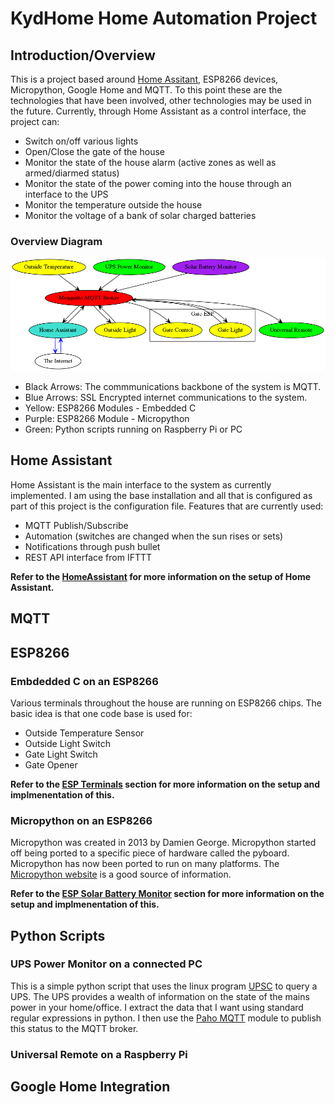 # KydHome Home Automation Project
## Introduction/Overview
This is a project based around [Home Assitant](https://home-assistant.io/), ESP8266 devices, Micropython, Google Home and MQTT. To this point these are the technologies that have been involved, other technologies may be used in the future. Currently, through Home Assistant as a control interface, the project can:
* Switch on/off various lights
* Open/Close the gate of the house
* Monitor the state of the house alarm (active zones as well as armed/diarmed status)
* Monitor the state of the power coming into the house through an interface to the UPS
* Monitor the temperature outside the house
* Monitor the voltage of a bank of solar charged batteries
### Overview Diagram
![KydHome Overview](/Doc/kydhome_img/overview.png)
* Black Arrows: The commmunications backbone of the system is MQTT.
* Blue Arrows: SSL Encrypted internet communications to the system.
* Yellow: ESP8266 Modules - Embedded C
* Purple: ESP8266 Module  - Micropython
* Green: Python scripts running on Raspberry Pi or PC

## Home Assistant 
Home Assistant is the main interface to the system as currently implemented. I am using the base installation and all that is configured as part of this project is the configuration file. Features that are currently used:
* MQTT Publish/Subscribe
* Automation (switches are changed when the sun rises or sets)
* Notifications through push bullet
* REST API interface from IFTTT 

**Refer to the [HomeAssistant](https://github.com/haemishkyd/KydHome/tree/master/HomeAssistant) for more information on the setup of Home Assistant.**

## MQTT

## ESP8266
### Embdedded C on an ESP8266
Various terminals throughout the house are running on ESP8266 chips. The basic idea is that one code base is used for:
* Outside Temperature Sensor
* Outside Light Switch
* Gate Light Switch
* Gate Opener

**Refer to the [ESP Terminals](https://github.com/haemishkyd/KydHome/tree/master/ESP%20Terminals) section for more information on the setup and implmenentation of this.**

### Micropython on an ESP8266
Micropython was created in 2013 by Damien George. Micropython started off being ported to a specific piece of hardware called the pyboard. Micropython has now been ported to run on many platforms. 
The [Micropython website](https://micropython.org) is a good source of information.

**Refer to the [ESP Solar Battery Monitor](https://github.com/haemishkyd/KydHome/tree/master/ESP%20Solar%20Battery%20Monitor) section for more information on the setup and implmenentation of this.**

## Python Scripts
### UPS Power Monitor on a connected PC
This is a simple python script that uses the linux program [UPSC](https://linux.die.net/man/8/upsc) to query a UPS. The UPS provides a wealth of information on the state of the mains power in your home/office. I extract the data that I want using standard regular expressions in python. I then use the [Paho MQTT](https://pypi.python.org/pypi/paho-mqtt/1.1) module to publish this status to the MQTT broker.

### Universal Remote on a Raspberry Pi

## Google Home Integration
